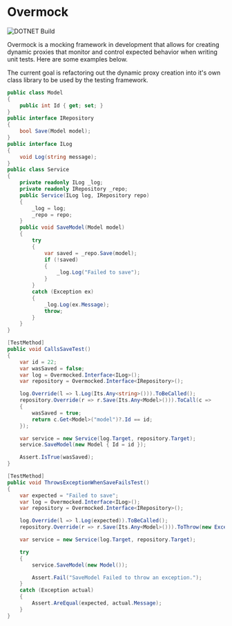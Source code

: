 # Overmock
![DOTNET Build](https://github.com/overmock/overmock/actions/workflows/dotnet.yml/badge.svg)

Overmock is a mocking framework in development that allows for creating dynamic proxies that monitor and control expected behavior when writing unit tests. Here are some examples below.

The current goal is refactoring out the dynamic proxy creation into it's own class library to be used by the testing framework. 

``` C#
public class Model
{
    public int Id { get; set; }
}
public interface IRepository
{
    bool Save(Model model);
}
public interface ILog
{
    void Log(string message);
}
public class Service
{
    private readonly ILog _log;
    private readonly IRepository _repo;
    public Service(ILog log, IRepository repo)
    {
        _log = log;
        _repo = repo;
    }
    public void SaveModel(Model model)
    {
        try
        {
            var saved = _repo.Save(model);
            if (!saved)
            {
                _log.Log("Failed to save");
            }
        }
        catch (Exception ex)
        {
            _log.Log(ex.Message);
            throw;
        }
    }
}

[TestMethod]
public void CallsSaveTest()
{
    var id = 22;
    var wasSaved = false;
    var log = Overmocked.Interface<ILog>();
    var repository = Overmocked.Interface<IRepository>();

    log.Override(l => l.Log(Its.Any<string>())).ToBeCalled();
    repository.Override(r => r.Save(Its.Any<Model>())).ToCall(c =>
    {
        wasSaved = true;
        return c.Get<Model>("model")?.Id == id;
    });

    var service = new Service(log.Target, repository.Target);
    service.SaveModel(new Model { Id = id });

    Assert.IsTrue(wasSaved);
}

[TestMethod]
public void ThrowsExceptionWhenSaveFailsTest()
{
    var expected = "Failed to save";
    var log = Overmocked.Interface<ILog>();
    var repository = Overmocked.Interface<IRepository>();

    log.Override(l => l.Log(expected)).ToBeCalled();
    repository.Override(r => r.Save(Its.Any<Model>())).ToThrow(new Exception(expected));

    var service = new Service(log.Target, repository.Target);

    try
    {
        service.SaveModel(new Model());

        Assert.Fail("SaveModel Failed to throw an exception.");
    }
    catch (Exception actual)
    {
        Assert.AreEqual(expected, actual.Message);
    }
}
```
